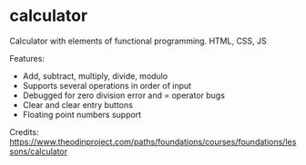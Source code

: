 # calculator
Calculator with elements of functional programming. HTML, CSS, JS

Features: 
- Add, subtract, multiply, divide, modulo 
- Supports several operations in order of input 
- Debugged for zero division error and = operator bugs 
- Clear and clear entry buttons 
- Floating point numbers support 

Credits: 
https://www.theodinproject.com/paths/foundations/courses/foundations/lessons/calculator
